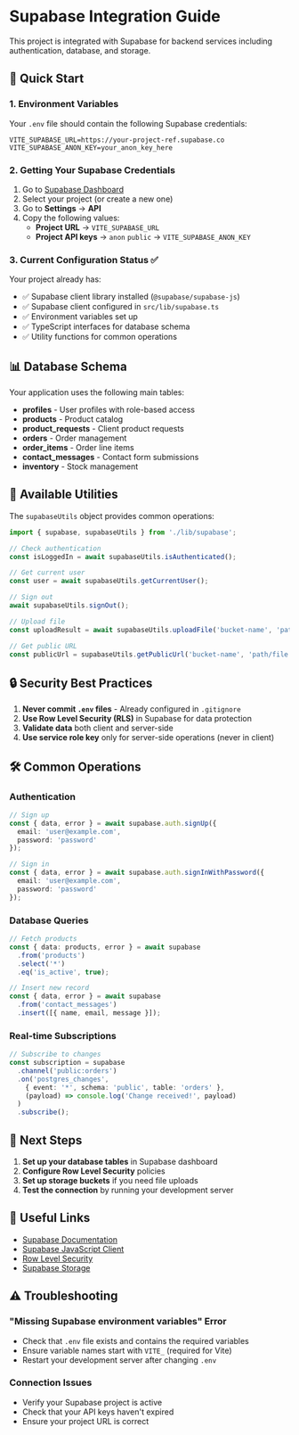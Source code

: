 # Supabase Integration Guide

This project is integrated with Supabase for backend services including authentication, database, and storage.

## 🚀 Quick Start

### 1. Environment Variables
Your `.env` file should contain the following Supabase credentials:

```env
VITE_SUPABASE_URL=https://your-project-ref.supabase.co
VITE_SUPABASE_ANON_KEY=your_anon_key_here
```

### 2. Getting Your Supabase Credentials

1. Go to [Supabase Dashboard](https://app.supabase.com)
2. Select your project (or create a new one)
3. Go to **Settings** → **API**
4. Copy the following values:
   - **Project URL** → `VITE_SUPABASE_URL`
   - **Project API keys** → `anon` `public` → `VITE_SUPABASE_ANON_KEY`

### 3. Current Configuration Status ✅

Your project already has:
- ✅ Supabase client library installed (`@supabase/supabase-js`)
- ✅ Supabase client configured in `src/lib/supabase.ts`
- ✅ Environment variables set up
- ✅ TypeScript interfaces for database schema
- ✅ Utility functions for common operations

## 📊 Database Schema

Your application uses the following main tables:
- **profiles** - User profiles with role-based access
- **products** - Product catalog
- **product_requests** - Client product requests
- **orders** - Order management
- **order_items** - Order line items
- **contact_messages** - Contact form submissions
- **inventory** - Stock management

## 🔧 Available Utilities

The `supabaseUtils` object provides common operations:

```typescript
import { supabase, supabaseUtils } from './lib/supabase';

// Check authentication
const isLoggedIn = await supabaseUtils.isAuthenticated();

// Get current user
const user = await supabaseUtils.getCurrentUser();

// Sign out
await supabaseUtils.signOut();

// Upload file
const uploadResult = await supabaseUtils.uploadFile('bucket-name', 'path/file.jpg', file);

// Get public URL
const publicUrl = supabaseUtils.getPublicUrl('bucket-name', 'path/file.jpg');
```

## 🔒 Security Best Practices

1. **Never commit `.env` files** - Already configured in `.gitignore`
2. **Use Row Level Security (RLS)** in Supabase for data protection
3. **Validate data** both client and server-side
4. **Use service role key** only for server-side operations (never in client)

## 🛠️ Common Operations

### Authentication
```typescript
// Sign up
const { data, error } = await supabase.auth.signUp({
  email: 'user@example.com',
  password: 'password'
});

// Sign in
const { data, error } = await supabase.auth.signInWithPassword({
  email: 'user@example.com',
  password: 'password'
});
```

### Database Queries
```typescript
// Fetch products
const { data: products, error } = await supabase
  .from('products')
  .select('*')
  .eq('is_active', true);

// Insert new record
const { data, error } = await supabase
  .from('contact_messages')
  .insert([{ name, email, message }]);
```

### Real-time Subscriptions
```typescript
// Subscribe to changes
const subscription = supabase
  .channel('public:orders')
  .on('postgres_changes', 
    { event: '*', schema: 'public', table: 'orders' },
    (payload) => console.log('Change received!', payload)
  )
  .subscribe();
```

## 🚀 Next Steps

1. **Set up your database tables** in Supabase dashboard
2. **Configure Row Level Security** policies
3. **Set up storage buckets** if you need file uploads
4. **Test the connection** by running your development server

## 🔗 Useful Links

- [Supabase Documentation](https://supabase.com/docs)
- [Supabase JavaScript Client](https://supabase.com/docs/reference/javascript)
- [Row Level Security](https://supabase.com/docs/guides/auth/row-level-security)
- [Supabase Storage](https://supabase.com/docs/guides/storage)

## ⚠️ Troubleshooting

### "Missing Supabase environment variables" Error
- Check that `.env` file exists and contains the required variables
- Ensure variable names start with `VITE_` (required for Vite)
- Restart your development server after changing `.env`

### Connection Issues
- Verify your Supabase project is active
- Check that your API keys haven't expired
- Ensure your project URL is correct
